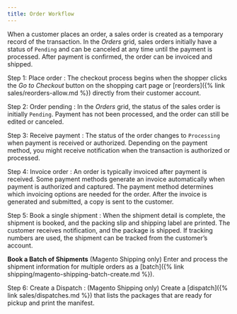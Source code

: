 ```yaml
---
title: Order Workflow
---
```


When a customer places an order, a sales order is created as a temporary record of the transaction. In the _Orders_ grid, sales orders initially have a status of `Pending` and can be canceled at any time until the payment is processed. After payment is confirmed, the order can be invoiced and shipped.

Step 1: Place order
: The checkout process begins when the shopper clicks the _Go to Checkout_ button on the shopping cart page or [reorders]({% link sales/reorders-allow.md %}) directly from their customer account.

Step 2: Order pending
: In the _Orders_ grid, the status of the sales order is initially `Pending`. Payment has not been processed, and the order can still be edited or canceled.

Step 3: Receive payment
: The status of the order changes to `Processing` when payment is received or authorized. Depending on the payment method, you might receive notification when the transaction is authorized or processed.

Step 4: Invoice order
: An order is typically invoiced after payment is received. Some payment methods generate an invoice automatically when payment is authorized and captured. The payment method determines which invoicing options are needed for the order. After the invoice is generated and submitted, a copy is sent to the customer.

Step 5: Book a single shipment
: When the shipment detail is complete, the shipment is booked, and the packing slip and shipping label are printed. The customer receives notification, and the package is shipped. If tracking numbers are used, the shipment can be tracked from the customer’s account.

  **Book a Batch of Shipments**
  (Magento Shipping only) Enter and process the shipment information for multiple orders as a [batch]({% link shipping/magento-shipping-batch-create.md %}).

Step 6: Create a Dispatch
: (Magento Shipping only) Create a [dispatch]({% link sales/dispatches.md %}) that lists the packages that are ready for pickup and print the manifest.
